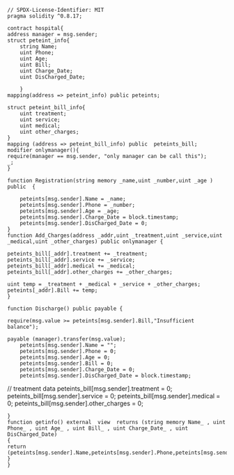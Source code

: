     // SPDX-License-Identifier: MIT
    pragma solidity ^0.8.17;

    contract hospital{
    address manager = msg.sender;
    struct peteint_info{
        string Name;
        uint Phone;
        uint Age;
        uint Bill;
        uint Charge_Date;
        uint DisCharged_Date;

        }
    mapping(address => peteint_info) public peteints;

    struct peteint_bill_info{
        uint treatment;
        uint service;
        uint medical;
        uint other_charges;
    }
    mapping (address => peteint_bill_info) public  peteints_bill;
    modifier onlymanager(){
    require(manager == msg.sender, "only manager can be call this");
    _;
    }

    function Registration(string memory _name,uint _number,uint _age ) public  {

        peteints[msg.sender].Name = _name;
        peteints[msg.sender].Phone = _number;
        peteints[msg.sender].Age = _age;
        peteints[msg.sender].Charge_Date = block.timestamp;
        peteints[msg.sender].DisCharged_Date = 0;
    }
    function Add_Charges(address _addr,uint _treatment,uint _service,uint _medical,uint _other_charges) public onlymanager {

    peteints_bill[_addr].treatment += _treatment;
    peteints_bill[_addr].service += _service;
    peteints_bill[_addr].medical += _medical;
    peteints_bill[_addr].other_charges += _other_charges;

    uint temp = _treatment + _medical + _service + _other_charges;
    peteints[_addr].Bill += temp; 
    }

    function Discharge() public payable {

    require(msg.value >= peteints[msg.sender].Bill,"Insufficient balance");
    
    payable (manager).transfer(msg.value);
        peteints[msg.sender].Name = "";
        peteints[msg.sender].Phone = 0;
        peteints[msg.sender].Age = 0;
        peteints[msg.sender].Bill = 0;
        peteints[msg.sender].Charge_Date = 0;
        peteints[msg.sender].DisCharged_Date = block.timestamp;

// treatment data
    peteints_bill[msg.sender].treatment = 0;
    peteints_bill[msg.sender].service = 0;
    peteints_bill[msg.sender].medical = 0;
    peteints_bill[msg.sender].other_charges = 0;

    }
    function getinfo() external  view  returns (string memory Name_ , uint Phone_ , uint Age_ , uint Bill_ , uint Charge_Date_ , uint DisCharged_Date)
    {
    return (peteints[msg.sender].Name,peteints[msg.sender].Phone,peteints[msg.sender].Age,peteints[msg.sender].Bill,peteints[msg.sender].Charge_Date,peteints[msg.sender].DisCharged_Date);
    }
    }


